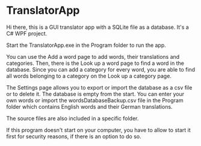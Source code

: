 # TranslatorApp

Hi there,
this is a GUI translator app with a SQLite file as a database. It's a C# WPF project.

Start the TranslatorApp.exe in the Program folder to run the app.

You can use the Add a word page to add words, their translations and categories. 
Then, there is the Look up a word page to find a word in the database.
Since you can add a category for every word, you are able to find all words belonging to a category on the Look up a category page.

The Settings page allows you to export or import the database as a csv file or to delete it.
The database is empty from the start. You can enter your own words or import the wordsDatabaseBackup.csv file in the Program folder
which contains English words and their German translations.

The source files are also included in a specific folder.

If this program doesn't start on your computer, you have to allow to start it first for security reasons, if there is an option to do so.
